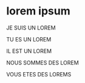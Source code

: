 # lorem ipsum

JE SUIS UN LOREM

TU ES UN LOREM

IL EST UN LOREM

NOUS SOMMES DES LOREM

VOUS ETES DES LOREMS
